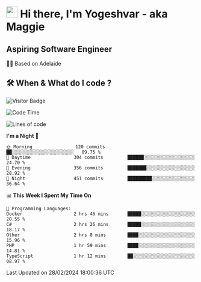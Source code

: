 <h1><img src="https://emojis.slackmojis.com/emojis/images/1531849430/4246/blob-sunglasses.gif?1531849430" width="30"/> Hi there, I'm Yogeshvar - aka Maggie</h1>

## Aspiring Software Engineer
🏂🏻  Based on Adelaide 

## 🛠 When & What do I code ?  

![Visitor Badge](https://visitor-badge.feriirawann.repl.co?username=yogeshvar&repo=yogeshvar&label=Visitors&style=plastic&color=%23457BFF&contentType=svg)

<!--START_SECTION:waka-->
![Code Time](http://img.shields.io/badge/Code%20Time-2%2C715%20hrs%2047%20mins-blue)

![Lines of code](https://img.shields.io/badge/From%20Hello%20World%20I%27ve%20Written-4.1%20million%20lines%20of%20code-blue)

**I'm a Night 🦉** 

```text
🌞 Morning                120 commits         ██░░░░░░░░░░░░░░░░░░░░░░░   09.75 % 
🌆 Daytime                304 commits         ██████░░░░░░░░░░░░░░░░░░░   24.70 % 
🌃 Evening                356 commits         ███████░░░░░░░░░░░░░░░░░░   28.92 % 
🌙 Night                  451 commits         █████████░░░░░░░░░░░░░░░░   36.64 % 
```


📊 **This Week I Spent My Time On** 

```text
💬 Programming Languages: 
Docker                   2 hrs 46 mins       █████░░░░░░░░░░░░░░░░░░░░   20.55 % 
C#                       2 hrs 26 mins       █████░░░░░░░░░░░░░░░░░░░░   18.17 % 
Other                    2 hrs 8 mins        ████░░░░░░░░░░░░░░░░░░░░░   15.96 % 
PHP                      1 hr 59 mins        ████░░░░░░░░░░░░░░░░░░░░░   14.81 % 
TypeScript               1 hr 12 mins        ██░░░░░░░░░░░░░░░░░░░░░░░   08.97 % 
```


 Last Updated on 28/02/2024 18:00:36 UTC
<!--END_SECTION:waka-->
